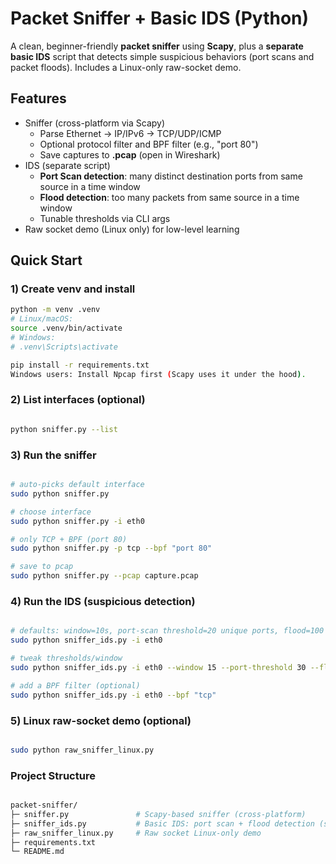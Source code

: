 # Packet Sniffer + Basic IDS (Python)

A clean, beginner-friendly **packet sniffer** using **Scapy**, plus a **separate basic IDS** script that detects
simple suspicious behaviors (port scans and packet floods). Includes a Linux-only raw-socket demo.

## Features
- Sniffer (cross-platform via Scapy)
  - Parse Ethernet → IP/IPv6 → TCP/UDP/ICMP
  - Optional protocol filter and BPF filter (e.g., "port 80")
  - Save captures to **.pcap** (open in Wireshark)
- IDS (separate script)
  - **Port Scan detection**: many distinct destination ports from same source in a time window
  - **Flood detection**: too many packets from same source in a time window
  - Tunable thresholds via CLI args
- Raw socket demo (Linux only) for low-level learning

## Quick Start

### 1) Create venv and install
```bash
python -m venv .venv
# Linux/macOS:
source .venv/bin/activate
# Windows:
# .venv\Scripts\activate

pip install -r requirements.txt
Windows users: Install Npcap first (Scapy uses it under the hood).
```

### 2) List interfaces (optional)
```bash

python sniffer.py --list
```
### 3) Run the sniffer
```bash

# auto-picks default interface
sudo python sniffer.py

# choose interface
sudo python sniffer.py -i eth0

# only TCP + BPF (port 80)
sudo python sniffer.py -p tcp --bpf "port 80"

# save to pcap
sudo python sniffer.py --pcap capture.pcap
```
### 4) Run the IDS (suspicious detection)
```bash

# defaults: window=10s, port-scan threshold=20 unique ports, flood=100 pkts/10s
sudo python sniffer_ids.py -i eth0

# tweak thresholds/window
sudo python sniffer_ids.py -i eth0 --window 15 --port-threshold 30 --flood-threshold 200

# add a BPF filter (optional)
sudo python sniffer_ids.py -i eth0 --bpf "tcp"
```
### 5) Linux raw-socket demo (optional)
```bash

sudo python raw_sniffer_linux.py
```
### Project Structure
```graphql

packet-sniffer/
├─ sniffer.py               # Scapy-based sniffer (cross-platform)
├─ sniffer_ids.py           # Basic IDS: port scan + flood detection (separate)
├─ raw_sniffer_linux.py     # Raw socket Linux-only demo
├─ requirements.txt
└─ README.md
